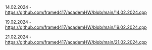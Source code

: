 14.02.2024 - https://github.com/framed417/academHW/blob/main/14.02.2024.cpp

19.02.2024 - https://github.com/framed417/academHW/blob/main/19.02.2024.cpp

21.02.2024 - https://github.com/framed417/academHW/blob/main/21.02.2024.cpp
